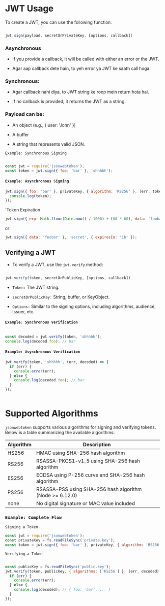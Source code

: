 # JWT Usage

To create a JWT, you can use the following function:

```javascript

jwt.sign(payload, secretOrPrivateKey, [options, callback])

```

### Asynchronous

- If you provide a callback, it will be called with either an error or the JWT.

- Agar aap callback dete hain, to yeh error ya JWT ke saath call hoga.

### Synchronous:

- Agar callback nahi diya, to JWT string ke roop mein return hota hai.

- If no callback is provided, it returns the JWT as a string.

### Payload can be:


- An object (e.g., { user: 'John' })

- A buffer

- A string that represents valid JSON.

`Example: Synchronous Signing`

````js

const jwt = require('jsonwebtoken');
const token = jwt.sign({ foo: 'bar' }, 'shhhhh');

````

#### `Example: Asynchronous Signing`

````js
jwt.sign({ foo: 'bar' }, privateKey, { algorithm: 'RS256' }, (err, token) => {
  console.log(token);
});


````

`Token Expiration

````js
jwt.sign({ exp: Math.floor(Date.now() / 1000) + (60 * 60), data: 'foobar' }, 'secret');


````

or 

````js
jwt.sign({ data: 'foobar' }, 'secret', { expiresIn: '1h' });


````


## Verifying a JWT

- To verify a JWT, use the `jwt.verify` method:

````js

jwt.verify(token, secretOrPublicKey, [options, callback])

````

- `Token:` The JWT string.
- `secretOrPublicKey:` String, buffer, or KeyObject.

- `Options:` Similar to the signing options, including algorithms, audience, issuer, etc.

#### `Example: Synchronous Verification`


````js

const decoded = jwt.verify(token, 'shhhhh');
console.log(decoded.foo); // bar


````


#### `Example: Asynchronous Verification`



````js
jwt.verify(token, 'shhhhh', (err, decoded) => {
  if (err) {
    console.error(err);
  } else {
    console.log(decoded.foo); // bar
  }
});



````


# Supported Algorithms

`jsonwebtoken` supports various algorithms for signing and verifying tokens. Below is a table summarizing the available algorithms:

| Algorithm | Description                                                    |
|-----------|----------------------------------------------------------------|
| HS256     | HMAC using SHA-256 hash algorithm                             |
| RS256     | RSASSA-PKCS1-v1_5 using SHA-256 hash algorithm               |
| ES256     | ECDSA using P-256 curve and SHA-256 hash algorithm           |
| PS256     | RSASSA-PSS using SHA-256 hash algorithm (Node >= 6.12.0)     |
| none      | No digital signature or MAC value included                    |



### `Example: Complete Flow`

`Signing a Token`

```js
const jwt = require('jsonwebtoken');
const privateKey = fs.readFileSync('private.key');
const token = jwt.sign({ foo: 'bar' }, privateKey, { algorithm: 'RS256' });


```

`Verifying a Token`


````js

const publicKey = fs.readFileSync('public.key');
jwt.verify(token, publicKey, { algorithms: ['RS256'] }, (err, decoded) => {
  if (err) {
    console.error(err);
  } else {
    console.log(decoded); // { foo: 'bar', ... }
  }
});

````